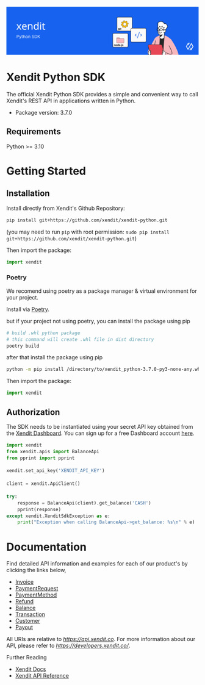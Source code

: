 ![Xendit Python SDK](images/header.jpg "Xendit Python SDK")

# Xendit Python SDK

The official Xendit Python SDK provides a simple and convenient way to call Xendit's REST API
in applications written in Python.

- Package version: 3.7.0

## Requirements

Python >= 3.10

# Getting Started

## Installation

Install directly from Xendit's Github Repository:

```sh
pip install git+https://github.com/xendit/xendit-python.git
```

(you may need to run `pip` with root permission: `sudo pip install git+https://github.com/xendit/xendit-python.git`)

Then import the package:

```python
import xendit
```

### Poetry

We recomend using poetry as a package manager & virtual environment for your project.

Install via [Poetry](https://python-poetry.org/).

but if your project not using poetry, you can install the package using pip

```sh
# build .whl python package
# this command will create .whl file in dist directory
poetry build
```

after that install the package using pip

```sh
python -m pip install /directory/to/xendit_python-3.7.0-py3-none-any.whl
```

Then import the package:

```python
import xendit
```

## Authorization

The SDK needs to be instantiated using your secret API key obtained from the [Xendit Dashboard](https://dashboard.xendit.co/settings/developers#api-keys).
You can sign up for a free Dashboard account [here](https://dashboard.xendit.co/register).

```python
import xendit
from xendit.apis import BalanceApi
from pprint import pprint

xendit.set_api_key('XENDIT_API_KEY')

client = xendit.ApiClient()

try:
    response = BalanceApi(client).get_balance('CASH')
    pprint(response)
except xendit.XenditSdkException as e:
    print("Exception when calling BalanceApi->get_balance: %s\n" % e)
```

# Documentation

Find detailed API information and examples for each of our product's by clicking the links below,

- [Invoice](docs/InvoiceApi.md)
- [PaymentRequest](docs/PaymentRequestApi.md)
- [PaymentMethod](docs/PaymentMethodApi.md)
- [Refund](docs/RefundApi.md)
- [Balance](docs/BalanceApi.md)
- [Transaction](docs/TransactionApi.md)
- [Customer](docs/CustomerApi.md)
- [Payout](docs/PayoutApi.md)

All URIs are relative to *https://api.xendit.co*. For more information about our API, please refer to *https://developers.xendit.co/*.

Further Reading

- [Xendit Docs](https://docs.xendit.co/)
- [Xendit API Reference](https://developers.xendit.co/)
